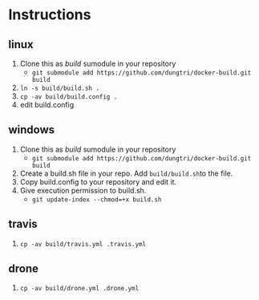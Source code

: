 # Instructions

## linux

1. Clone this as _build_ sumodule in your repository
   - `git submodule add https://github.com/dungtri/docker-build.git build `
2. `ln -s build/build.sh .`
3. `cp -av build/build.config .`
4. edit build.config

## windows

1. Clone this as _build_ sumodule in your repository
   - `git submodule add https://github.com/dungtri/docker-build.git build `
2. Create a build.sh file in your repo. Add `build/build.sh`to the file.
3. Copy build.config to your repository and edit it.
4. Give execution permission to build.sh.
   - `git update-index --chmod=+x build.sh `

## travis

1. `cp -av build/travis.yml .travis.yml`

## drone

1. `cp -av build/drone.yml .drone.yml`
